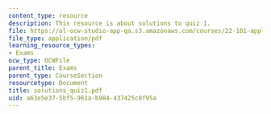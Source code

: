 ```yaml
---
content_type: resource
description: This resource is about solutions to quiz 1.
file: https://ol-ocw-studio-app-qa.s3.amazonaws.com/courses/22-101-applied-nuclear-physics-fall-2006/a63e5e375bf5961ab984437425c8f95a_solutions_quiz1.pdf
file_type: application/pdf
learning_resource_types:
- Exams
ocw_type: OCWFile
parent_title: Exams
parent_type: CourseSection
resourcetype: Document
title: solutions_quiz1.pdf
uid: a63e5e37-5bf5-961a-b984-437425c8f95a
---
```


